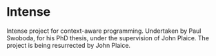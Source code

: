 Intense
=======

Intense project for context-aware programming.
Undertaken by Paul Swoboda, for his PhD thesis,
under the supervision of John Plaice.
The project is being resurrected by John Plaice.
